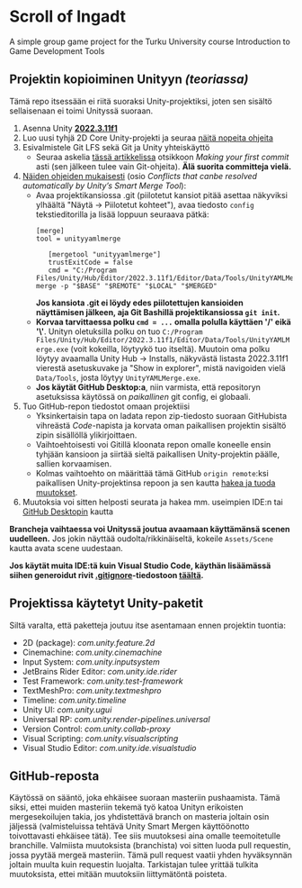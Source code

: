 # Scroll of Ingadt
A simple group game project for the Turku University course Introduction to Game Development Tools

## Projektin kopioiminen Unityyn _(teoriassa)_
Tämä repo itsessään ei riitä suoraksi Unity-projektiksi, joten sen sisältö sellaisenaan ei toimi Unityssä suoraan.
1. Asenna Unity [**2022.3.11f1**](https://unity.com/releases/editor/qa/lts-releases)
2. Luo uusi tyhjä 2D Core Unity-projekti ja seuraa [näitä nopeita ohjeita](https://docs.unity3d.com/Manual/Quickstart2DSetup.html)
3. Esivalmistele Git LFS sekä Git ja Unity yhteiskäyttö
   - Seuraa askelia [tässä artikkelissa](https://medium.com/@linojon/git-and-unity-getting-started-ad7c42be8324) otsikkoon _Making your first commit_ asti (sen jälkeen tulee vain Git-ohjeita). **Älä suorita committeja vielä.**
4. [Näiden ohjeiden mukaisesti](https://www.anchorpoint.app/blog/github-and-unity#:~:text=files%20from%20GitHub.-,Conflicts%20that%20canbe%20resolved%20automatically%20by%20Unity%E2%80%99s%20Smart%20Merge%20Tool,-When%20you%20both) (osio _Conflicts that canbe resolved automatically by Unity’s Smart Merge Tool_):
   - Avaa projektikansiossa .git (piilotetut kansiot pitää asettaa näkyviksi ylhäältä "Näytä -> Piilotetut kohteet"), avaa tiedosto `config` tekstieditorilla ja lisää loppuun seuraava pätkä:
     ```
     [merge]
     tool = unityyamlmerge
     
        [mergetool "unityyamlmerge"]
        trustExitCode = false
        cmd = "C:/Program Files/Unity/Hub/Editor/2022.3.11f1/Editor/Data/Tools/UnityYAMLMerge.exe" merge -p "$BASE" "$REMOTE" "$LOCAL" "$MERGED"
     ```
     **Jos kansiota .git ei löydy edes piilotettujen kansioiden näyttämisen jälkeen, aja Git Bashillä projektikansiossa `git init`.**
   - **Korvaa tarvittaessa polku `cmd = ...` omalla polulla käyttäen '/' eikä '\\'**. Unityn oletuksilla polku on tuo `C:/Program Files/Unity/Hub/Editor/2022.3.11f1/Editor/Data/Tools/UnityYAMLMerge.exe` (voit kokeilla, löytyykö tuo itseltä). Muutoin oma polku löytyy avaamalla Unity Hub -> Installs, näkyvästä listasta 2022.3.11f1 vierestä asetuskuvake ja "Show in explorer", mistä navigoiden vielä `Data/Tools`, josta löytyy `UnityYAMLMerge.exe`.
   - **Jos käytät GitHub Desktop:a**, niin varmista, että repositoryn asetuksissa käytössä on *paikallinen* git config, ei globaali.
5. Tuo GitHub-repon tiedostot omaan projektiisi
   - Yksinkertaisin tapa on ladata repon zip-tiedosto suoraan GitHubista vihreästä _Code_-napista ja korvata oman paikallisen projektin sisältö zipin sisällöllä ylikirjoittaen.
   - Vaihtoehtoisesti voi Gitillä kloonata repon omalle koneelle ensin tyhjään kansioon ja siirtää sieltä paikallisen Unity-projektin päälle, sallien korvaamisen.
   - Kolmas vaihtoehto on määrittää tämä GitHub `origin remote`:ksi paikallisen Unity-projektinsa repoon ja sen kautta [hakea ja tuoda muutokset](https://www.atlassian.com/git/tutorials/syncing).
6. Muutoksia voi sitten helposti seurata ja hakea mm. useimpien IDE:n tai [GitHub Desktopin](https://desktop.github.com/) kautta

**Brancheja vaihtaessa voi Unityssä joutua avaamaan käyttämänsä scenen uudelleen.** Jos jokin näyttää oudolta/rikkinäiseltä, kokeile `Assets/Scene` kautta avata scene uudestaan.

**Jos käytät muita IDE:tä kuin Visual Studio Code, käythän lisäämässä siihen generoidut rivit [.gitignore](/.gitignore)-tiedostoon [täältä](https://www.toptal.com/developers/gitignore).**

## Projektissa käytetyt Unity-paketit
Siltä varalta, että paketteja joutuu itse asentamaan ennen projektin tuontia:
- 2D (package): _com.unity.feature.2d_
- Cinemachine: _com.unity.cinemachine_
- Input System: _com.unity.inputsystem_
- JetBrains Rider Editor: _com.unity.ide.rider_
- Test Framework: _com.unity.test-framework_
- TextMeshPro: _com.unity.textmeshpro_
- Timeline: _com.unity.timeline_
- Unity UI: _com.unity.ugui_
- Universal RP: _com.unity.render-pipelines.universal_
- Version Control: _com.unity.collab-proxy_
- Visual Scripting: _com.unity.visualscripting_
- Visual Studio Editor: _com.unity.ide.visualstudio_

## GitHub-reposta
Käytössä on sääntö, joka ehkäisee suoraan masteriin pushaamista. Tämä siksi, ettei muiden masteriin tekemä työ katoa Unityn erikoisten mergesekoilujen takia, jos yhdistettävä branch on masteria joltain osin jäljessä (valmisteluissa tehtävä Unity Smart Mergen käyttöönotto toivottavasti ehkäisee tätä). Tee siis muutoksesi aina omalle teemoitetulle branchille. Valmiista muutoksista (branchista) voi sitten luoda pull requestin, jossa pyytää mergeä masteriin. Tämä pull request vaatii yhden hyväksynnän joltain muulta kuin requestin luojalta. Tarkistajan tulee yrittää tulkita muutoksista, ettei mitään muutoksiin liittymätöntä poisteta.
